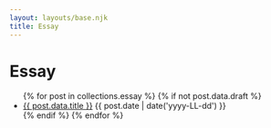 ```yaml
---
layout: layouts/base.njk
title: Essay
---
```


<h1>Essay</h1>
<ul>
{% for post in collections.essay %}
  {% if not post.data.draft %}
    <li>
      <a href="{{ post.url }}">{{ post.data.title }}</a>
      <span>{{ post.date | date('yyyy-LL-dd') }}</span>
    </li>
  {% endif %}
{% endfor %}
</ul>